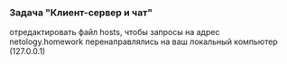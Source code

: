 ###  Задача "Клиент-сервер и чат"

отредактировать файл hosts, чтобы запросы на адрес netology.homework 
перенаправлялись на ваш локальный компьютер (127.0.0.1)